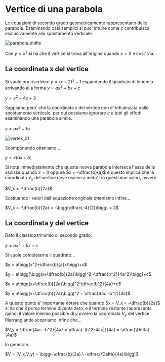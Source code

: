 # Vertice di una parabola  

Le equazioni di secondo grado geometricamente rappresentano delle parabole. Esaminando casi semplici si puo' intuire come $c$ contribuisca esclusivamente allo spostamento verticale.  

![parabola_shifts](https://github.com/user-attachments/assets/e71f3ce2-7d29-4668-83a3-512103dd498a)  

Con $y = x^2$ si ha che il vertice si trova all'origine quando $x = 0$ e cosi' via...  

## La coordinata x del vertice  

Si vuole ora riscrivere $y = (x-2)^2-1$ espandendo il quadrato di binomio arrivando alla forma $y = ax^2+bx+c$  

$y = x^2-4x+3$  

Sappiamo pero' che la coordinata x del vertice non e' influenzata dallo spostamento verticale, per cui possiamo ignorare $c$ a tutti gli effetti esaminando una parabola simile.  

$y = ax^2+bx$  

![vertex_01](https://github.com/user-attachments/assets/a05ea1bb-3d64-40b2-88af-91d26b22cbbb)  

Scomponendo otteniamo...  

$y = x(ax + b)$  

Si nota immediatamente che questa nuova parabola interseca l'asse delle ascisse quando $x = 0$ oppure $x = -\dfrac{b}{a}$ e questo implica che la coordinata $V_x$ del vertice deve essere a meta' tra questi due valori, ovvero:  

$V_x = -\dfrac{b}{2a}$  

Sostiuendo i valori dell'equazione originale otteniamo infine...  

$V_x = -\dfrac{b}{2a} = -\bigg(\dfrac{-4}{2}\bigg) = 2$


## La coordinata y del vertice  

Dato il classico trinomio di secondo grado:  

$y = ax^2+bx+c$  

Si vuole completarne il quadrato...  

$y = a\bigg(x^2+\dfrac{b}{a}x\bigg)+c$  

$y = a\bigg[\bigg(x+\dfrac{b}{2a}\bigg)^2 -\dfrac{b^2}{4a^2}\bigg]+c$  

$y = a\bigg(x+\dfrac{b}{2a}\bigg)^2-\dfrac{b^2}{4a}+c$  

$y = a\bigg(x+\dfrac{b}{2a}\bigg)^2 + \dfrac{4ac -b^2}{4a}$  

A questo punto e' importante notare che quando $x = V_x = -\dfrac{b}{2a}$ si ha che il primo termine diventa zero, e il termine restante rappresenta quindi il valore minimo possible di $y$ ovvero la coordinata $V_y$ del vertice. Riarrangiando scopriamo infine che...  

$V_y = \dfrac{4ac -b^2}{4a} = \dfrac{-(b^2-4ac)}{4a} =-\dfrac{\Delta}{4a}$  


In generale...  


$V = (V_x,V_y) = \bigg(-\dfrac{b}{2a},\ -\dfrac{\Delta}{4a}\bigg)$
